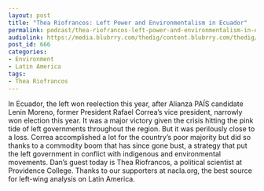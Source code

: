 ```yaml
---
layout: post
title: "Thea Riofrancos: Left Power and Environmentalism in Ecuador"
permalink: podcast/thea-riofrancos-left-power-and-environmentalism-in-ecuador/
audiolink: https://media.blubrry.com/thedig/content.blubrry.com/thedig/The_Dig_-_EP_37_-_TheaRiofrancos.mp3
post_id: 666
categories: 
- Environment
- Latin America
tags: 
- Thea Riofrancos
---
```


In Ecuador, the left won reelection this year, after Alianza PAÍS candidate Lenin Moreno, former President Rafael Correa’s vice president, narrowly won election this year. It was a major victory given the crisis hitting the pink tide of left governments throughout the region. But it was perilously close to a loss. Correa accomplished a lot for the country’s poor majority but did so thanks to a commodity boom that has since gone bust, a strategy that put the left government in conflict with indigenous and environmental movements. Dan’s guest today is Thea Riofrancos, a political scientist at Providence College. Thanks to our supporters at nacla.org, the best source for left-wing analysis on Latin America.